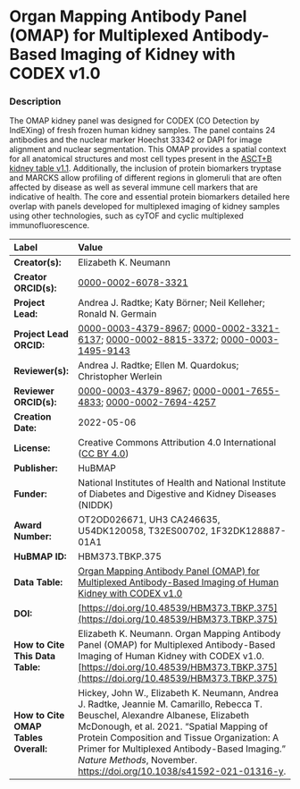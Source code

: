 # Organ Mapping Antibody Panel (OMAP)  for Multiplexed Antibody-Based Imaging of Kidney with CODEX v1.0

### Description
The OMAP kidney panel was designed for CODEX (CO Detection by IndEXing) of fresh frozen human kidney samples. The panel contains 24 antibodies and the nuclear marker Hoechst 33342 or DAPI for image alignment and nuclear segmentation. This OMAP provides a spatial context for all anatomical structures and most cell types present in the [ASCT+B kidney table v1.1](https://doi.org/10.48539/HBM673.ZZDK.622). Additionally, the inclusion of protein biomarkers tryptase and MARCKS  allow profiling of different regions in glomeruli that are often affected by disease as well as several immune cell markers that are indicative of health.  The core and essential protein biomarkers detailed here overlap with panels developed for multiplexed imaging of kidney samples using other technologies, such as cyTOF and cyclic multiplexed immunofluorescence.



| Label | Value |
| :------------- |:-------------|
| **Creator(s):** | Elizabeth K. Neumann |
| **Creator ORCID(s):** | [0000-0002-6078-3321](https://orcid.org/0000-0002-6078-3321) |
| **Project Lead:** | Andrea J. Radtke; Katy B&ouml;rner; Neil Kelleher; Ronald N. Germain |
| **Project Lead ORCID:** | [0000-0003-4379-8967](https://orcid.org/0000-0003-4379-8967); [0000-0002-3321-6137](https://orcid.org/0000-0002-3321-6137); [0000-0002-8815-3372](https://orcid.org/0000-0002-8815-3372); [0000-0003-1495-9143](https://orcid.org/0000-0003-1495-9143)|
| **Reviewer(s):** | Andrea J. Radtke; Ellen M. Quardokus; Christopher Werlein
| **Reviewer ORCID(s):** |[0000-0003-4379-8967](https://orcid.org/0000-0003-4379-8967); [0000-0001-7655-4833](https://orcid.org/0000-0001-7655-4833); [0000-0002-7694-4257](0000-0002-7694-4257)|
| **Creation Date:** | 2022-05-06 |
| **License:** | Creative Commons Attribution 4.0 International ([CC BY 4.0](https://creativecommons.org/licenses/by/4.0/)) |
| **Publisher:** | HuBMAP |
| **Funder:** | National Institutes of Health and National Institute of Diabetes and Digestive and Kidney Diseases (NIDDK)|
| **Award Number:** | OT2OD026671, UH3 CA246635, U54DK120058, T32ES00702, 1F32DK128887-01A1 |
| **HuBMAP ID:** |HBM373.TBKP.375|
| **Data Table:** | [Organ Mapping Antibody Panel (OMAP)  for Multiplexed Antibody-Based Imaging of Human Kidney with CODEX v1.0](https://hubmapconsortium.github.io/ccf-releases/v1.2/omap/OMAP_Kidney_CODEX.csv)|
| **DOI:** | [https://doi.org/10.48539/HBM373.TBKP.375](https://doi.org/10.48539/HBM373.TBKP.375) |
| **How to Cite This Data Table:** |Elizabeth K. Neumann. Organ Mapping Antibody Panel (OMAP)  for Multiplexed Antibody-Based Imaging of Human Kidney with CODEX v1.0. [https://doi.org/10.48539/HBM373.TBKP.375](https://doi.org/10.48539/HBM373.TBKP.375)|
| **How to Cite OMAP Tables Overall:** | Hickey, John W., Elizabeth K. Neumann, Andrea J. Radtke, Jeannie M. Camarillo, Rebecca T. Beuschel, Alexandre Albanese, Elizabeth McDonough, et al. 2021. “Spatial Mapping of Protein Composition and Tissue Organization: A Primer for Multiplexed Antibody-Based Imaging.” *Nature Methods*, November. https://doi.org/10.1038/s41592-021-01316-y. |


